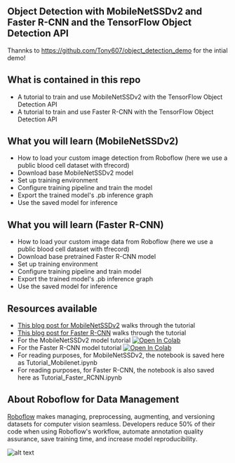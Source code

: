 ## Object Detection with MobileNetSSDv2 and Faster R-CNN and the TensorFlow Object Detection API

Thannks to https://github.com/Tony607/object_detection_demo for the intial demo!

## What is contained in this repo

* A tutorial to train and use MobileNetSSDv2 with the TensorFlow Object Detection API
* A tutorial to train and use Faster R-CNN with the TensorFlow Object Detection API 

## What you will learn (MobileNetSSDv2)

* How to load your custom image detection from Roboflow (here we use a public blood cell dataset with tfrecord)
* Download base MobileNetSSDv2 model
* Set up training environment
* Configure training pipeline and train the model
* Export the trained model's .pb inference graph
* Use the saved model for inference

## What you will learn (Faster R-CNN) 

* How to load your custom image data from Roboflow (here we use a public blood cell dataset with tfrecord)
* Download base pretrained Faster R-CNN model
* Set up training environment
* Configure training pipeline and train model
* Export the trained model's .pb inference graph
* Use the saved model for inference

## Resources available

* [This blog post for MobileNetSSDv2](https://blog.roboflow.ai/training-a-tensorflow-object-detection-model-with-a-custom-dataset/) walks through the tutorial
* [This blog post for Faster R-CNN](https://blog.roboflow.ai/training-a-tensorflow-faster-r-cnn-object-detection-model-on-your-own-dataset/) walks through the tutorial
* For the MobileNetSSDv2 model tutorial [![Open In Colab](https://colab.research.google.com/assets/colab-badge.svg)](https://colab.research.google.com/drive/1wTMIrJhYsQdq_u7ROOkf0Lu_fsX5Mu8a)
* For the Faster R-CNN  model tutorial [![Open In Colab](https://colab.research.google.com/assets/colab-badge.svg)](https://colab.research.google.com/drive/1U3fkRu6-hwjk7wWIpg-iylL2u5T9t7rr#scrollTo=yhzxsJb3dpWq)
* For reading purposes, for  MobileNetSSDv2, the notebook is saved here as Tutorial_Mobilenet.ipynb
* For reading purposes, for Faster R-CNN, the notebook is also saved here as Tutorial_Faster_RCNN.ipynb


## About Roboflow for Data Management

[Roboflow](https://roboflow.ai) makes managing, preprocessing, augmenting, and versioning datasets for computer vision seamless.
Developers reduce 50% of their code when using Roboflow's workflow, automate annotation quality assurance, save training time, and increase model reproducibility.

![alt text](https://i.imgur.com/WHFqYSJ.png)
